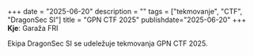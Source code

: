 +++
date = "2025-06-20"
description = ""
tags = ["tekmovanje", "CTF", "DragonSec SI"]
title = "GPN CTF 2025"
publishdate="2025-06-20"
+++
**Kje**: Garaža FRI

Ekipa DragonSec SI se udeležuje tekmovanja GPN CTF 2025.

<!--more-->